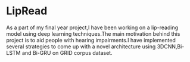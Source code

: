 # LipRead
As a part of my final year project,I have been working on a lip-reading model using deep learning techniques.The main motivation behind this project is to aid people with hearing impairments.I have  implemented several strategies to come up with a novel architecture using 3DCNN,Bi-LSTM and Bi-GRU on GRID corpus dataset.
